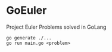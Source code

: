 # GoEuler
Project Euler Problems solved in GoLang

```
go generate ./...
go run main.go <problem>
```